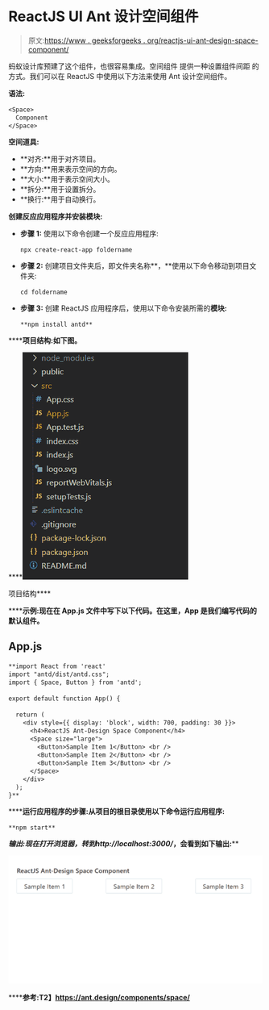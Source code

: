 # ReactJS UI Ant 设计空间组件

> 原文:[https://www . geeksforgeeks . org/reactjs-ui-ant-design-space-component/](https://www.geeksforgeeks.org/reactjs-ui-ant-design-space-component/)

蚂蚁设计库预建了这个组件，也很容易集成。空间组件  提供一种设置组件间距 的方式。我们可以在 ReactJS 中使用以下方法来使用 Ant 设计空间组件。

**语法:**

```
<Space>
  Component
</Space>
```

**空间道具:**

*   **对齐:**用于对齐项目。
*   **方向:**用来表示空间的方向。
*   **大小:**用于表示空间大小。
*   **拆分:**用于设置拆分。
*   **换行:**用于自动换行。

**创建反应应用程序并安装模块:**

*   **步骤 1:** 使用以下命令创建一个反应应用程序:

    ```
    npx create-react-app foldername
    ```

*   **步骤 2:** 创建项目文件夹后，即文件夹名称**，**使用以下命令移动到项目文件夹:

    ```
    cd foldername
    ```

*   **步骤 3:** 创建 ReactJS 应用程序后，使用以下命令安装所需的****模块:****

    ```
    **npm install antd**
    ```

******项目结构:**如下图。****

****![](img/f04ae0d8b722a9fff0bd9bd138b29c23.png)

项目结构**** 

******示例:**现在在 **App.js** 文件中写下以下代码。在这里，App 是我们编写代码的默认组件。****

## ****App.js****

```
**import React from 'react'
import "antd/dist/antd.css";
import { Space, Button } from 'antd';

export default function App() {

  return (
    <div style={{ display: 'block', width: 700, padding: 30 }}>
      <h4>ReactJS Ant-Design Space Component</h4>
      <Space size="large">
        <Button>Sample Item 1</Button> <br />
        <Button>Sample Item 2</Button> <br />
        <Button>Sample Item 3</Button> <br />
      </Space>
    </div>
  );
}**
```

******运行应用程序的步骤:**从项目的根目录使用以下命令运行应用程序:****

```
**npm start**
```

******输出:**现在打开浏览器，转到***http://localhost:3000/***，会看到如下输出:****

****![](img/368d5fba83f586228420c5017c497506.png)****

******参考:**T2】https://ant.design/components/space/****